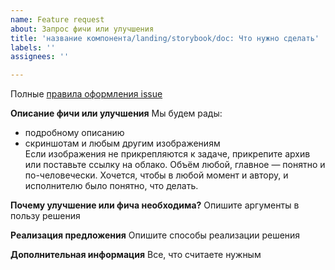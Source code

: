 ```yaml
---
name: Feature request
about: Запрос фичи или улучшения
title: 'название компонента/landing/storybook/doc: Что нужно сделать'
labels: ''
assignees: ''

---
```


Полные [правила оформления issue](https://consta-uikit.vercel.app/?path=/docs/common-develop-issues--page)

**Описание фичи или улучшения**
Мы будем рады:
- подробному описанию
- скриншотам и любым другим изображениям  
Если изображения не прикрепляются к задаче, прикрепите архив или поставьте ссылку на облако. Объём любой, главное — понятно и по-человечески. Хочется, чтобы в любой момент и автору, и исполнителю было понятно, что делать.

**Почему улучшение или фича необходима?**
Опишите аргументы в пользу решения

**Реализация предложения**
Опишите способы реализации решения

**Дополнительная информация**
Все, что считаете нужным
